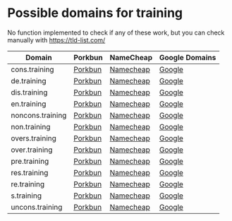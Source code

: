 # Possible domains for training

No function implemented to check if any of these work, but you can check manually with https://tld-list.com/

| Domain | Porkbun | NameCheap | Google Domains |
|---|---|---|---|
| cons.training | [Porkbun](https://porkbun.com/checkout/search?prb=e814663da1&tlds=&idnLanguage=&search=search&q=cons.training) | [Namecheap](https://www.namecheap.com/domains/registration/results/?domain=cons.training) | [Google](https://domains.google.com/registrar/search?searchTerm=cons.training) |
| de.training | [Porkbun](https://porkbun.com/checkout/search?prb=e814663da1&tlds=&idnLanguage=&search=search&q=de.training) | [Namecheap](https://www.namecheap.com/domains/registration/results/?domain=de.training) | [Google](https://domains.google.com/registrar/search?searchTerm=de.training) |
| dis.training | [Porkbun](https://porkbun.com/checkout/search?prb=e814663da1&tlds=&idnLanguage=&search=search&q=dis.training) | [Namecheap](https://www.namecheap.com/domains/registration/results/?domain=dis.training) | [Google](https://domains.google.com/registrar/search?searchTerm=dis.training) |
| en.training | [Porkbun](https://porkbun.com/checkout/search?prb=e814663da1&tlds=&idnLanguage=&search=search&q=en.training) | [Namecheap](https://www.namecheap.com/domains/registration/results/?domain=en.training) | [Google](https://domains.google.com/registrar/search?searchTerm=en.training) |
| noncons.training | [Porkbun](https://porkbun.com/checkout/search?prb=e814663da1&tlds=&idnLanguage=&search=search&q=noncons.training) | [Namecheap](https://www.namecheap.com/domains/registration/results/?domain=noncons.training) | [Google](https://domains.google.com/registrar/search?searchTerm=noncons.training) |
| non.training | [Porkbun](https://porkbun.com/checkout/search?prb=e814663da1&tlds=&idnLanguage=&search=search&q=non.training) | [Namecheap](https://www.namecheap.com/domains/registration/results/?domain=non.training) | [Google](https://domains.google.com/registrar/search?searchTerm=non.training) |
| overs.training | [Porkbun](https://porkbun.com/checkout/search?prb=e814663da1&tlds=&idnLanguage=&search=search&q=overs.training) | [Namecheap](https://www.namecheap.com/domains/registration/results/?domain=overs.training) | [Google](https://domains.google.com/registrar/search?searchTerm=overs.training) |
| over.training | [Porkbun](https://porkbun.com/checkout/search?prb=e814663da1&tlds=&idnLanguage=&search=search&q=over.training) | [Namecheap](https://www.namecheap.com/domains/registration/results/?domain=over.training) | [Google](https://domains.google.com/registrar/search?searchTerm=over.training) |
| pre.training | [Porkbun](https://porkbun.com/checkout/search?prb=e814663da1&tlds=&idnLanguage=&search=search&q=pre.training) | [Namecheap](https://www.namecheap.com/domains/registration/results/?domain=pre.training) | [Google](https://domains.google.com/registrar/search?searchTerm=pre.training) |
| res.training | [Porkbun](https://porkbun.com/checkout/search?prb=e814663da1&tlds=&idnLanguage=&search=search&q=res.training) | [Namecheap](https://www.namecheap.com/domains/registration/results/?domain=res.training) | [Google](https://domains.google.com/registrar/search?searchTerm=res.training) |
| re.training | [Porkbun](https://porkbun.com/checkout/search?prb=e814663da1&tlds=&idnLanguage=&search=search&q=re.training) | [Namecheap](https://www.namecheap.com/domains/registration/results/?domain=re.training) | [Google](https://domains.google.com/registrar/search?searchTerm=re.training) |
| s.training | [Porkbun](https://porkbun.com/checkout/search?prb=e814663da1&tlds=&idnLanguage=&search=search&q=s.training) | [Namecheap](https://www.namecheap.com/domains/registration/results/?domain=s.training) | [Google](https://domains.google.com/registrar/search?searchTerm=s.training) |
| uncons.training | [Porkbun](https://porkbun.com/checkout/search?prb=e814663da1&tlds=&idnLanguage=&search=search&q=uncons.training) | [Namecheap](https://www.namecheap.com/domains/registration/results/?domain=uncons.training) | [Google](https://domains.google.com/registrar/search?searchTerm=uncons.training) |
